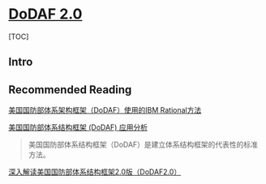 # [DoDAF 2.0](https://dodcio.defense.gov/Library/DoD-Architecture-Framework/)

[TOC]



## Intro



## Recommended Reading

[美国国防部体系架构框架（DoDAF）使用的IBM Rational方法](https://blog.csdn.net/qq_40421671/article/details/100590460)

[美国国防部体系结构框架 (DoDAF) 应用分析](https://www.secrss.com/articles/43459)

> 美国国防部体系结构框架（DoDAF）是建立体系结构框架的代表性的标准方法。

[深入解读美国国防部体系结构框架2.0版（DoDAF2.0）](https://modelbaba.com/architecture/713.html)



